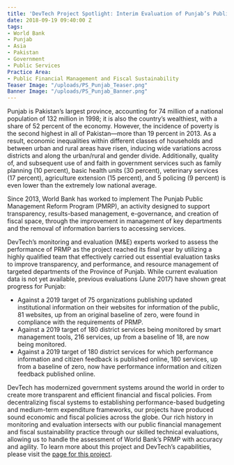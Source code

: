 ```yaml
---
title: 'DevTech Project Spotlight: Interim Evaluation of Punjab’s Public Management'
date: 2018-09-19 09:40:00 Z
tags:
- World Bank
- Punjab
- Asia
- Pakistan
- Government
- Public Services
Practice Area:
- Public Financial Management and Fiscal Sustainability
Teaser Image: "/uploads/PS_Punjab_Teaser.png"
Banner Image: "/uploads/PS_Punjab_Banner.png"
---
```


Punjab is Pakistan’s largest province, accounting for 74 million of a national population of 132 million in 1998; it is also the country’s wealthiest, with a share of 52 percent of the economy. However, the incidence of poverty is the second highest in all of Pakistan—more than 19 percent in 2013. As a result, economic inequalities within different classes of households and between urban and rural areas have risen, inducing wide variations across districts and along the urban/rural and gender divide. Additionally, quality of, and subsequent use of and faith in government services such as family planning (10 percent), basic health units (30 percent), veterinary services (17 percent), agriculture extension (15 percent), and 5 policing (9 percent) is even lower than the extremely low national average. 

Since 2013, World Bank has worked to implement The Punjab Public Management Reform Program (PMRP), an activity designed to support transparency, results-based management, e-governance, and creation of fiscal space, through the improvement in management of key departments and the removal of information barriers to accessing services. 

DevTech’s monitoring and evaluation (M&E) experts worked to assess the performance of PRMP as the project reached its final year by utilizing a highly qualified team that effectively carried out essential evaluation tasks to improve transparency, and performance, and resource management of targeted departments of the Province of Punjab. While current evaluation data is not yet available, previous evaluations (June 2017) have shown great progress for Punjab:

* Against a 2019 target of 75 organizations publishing updated institutional information on their websites for information of the public, 81 websites, up from an original baseline of zero, were found in compliance with the requirements of PRMP.
* Against a 2019 target of 180 district services being monitored by smart management tools, 216 services, up from a baseline of 18, are now being monitored.   
* Against a 2019 target of 180 district services for which performance information and citizen feedback is published online, 180 services, up from a baseline of zero, now have performance information and citizen feedback published online.  

DevTech has modernized government systems around the world in order to create more transparent and efficient financial and fiscal policies. From decentralizing fiscal systems to establishing performance-based budgeting and medium-term expenditure frameworks, our projects have produced sound economic and fiscal policies across the globe. Our rich history in monitoring and evaluation intersects with our public financial management and fiscal sustainability practice through our skilled technical evaluations, allowing us to handle the assessment of World Bank’s PRMP with accuracy and agility. To learn more about this project and DevTech’s capabilities, please visit the [page for this project](http://devtechsys.com/projects/interim-evaluation-of-punjabs-public-management/).  
